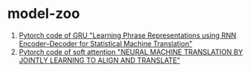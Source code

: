 # model-zoo

1. [Pytorch code of GRU "Learning Phrase Representations using RNN Encoder–Decoder for Statistical Machine Translation"](https://github.com/wuqianliangsresearch/model-zoo/blob/master/seq2seq_mt/train_without_attention.py)
2. [Pytorch code of soft attention "NEURAL MACHINE TRANSLATION BY JOINTLY LEARNING TO ALIGN AND TRANSLATE"](https://github.com/wuqianliangsresearch/model-zoo/blob/master/seq2seq_mt/train_with_attention.py)

